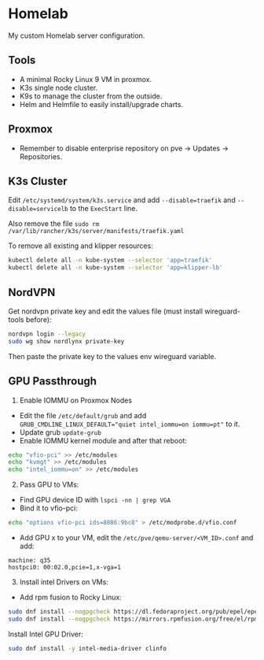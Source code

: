 # Homelab

My custom Homelab server configuration.


## Tools

- A minimal Rocky Linux 9 VM in proxmox. 
- K3s single node cluster.
- K9s to manage the cluster from the outside.
- Helm and Helmfile to easily install/upgrade charts.


## Proxmox

- Remember to disable enterprise repository on pve -> Updates -> Repositories.


## K3s Cluster

Edit `/etc/systemd/system/k3s.service` and add `--disable=traefik` and `--disable=servicelb` to the `ExecStart` line.

Also remove the file `sudo rm /var/lib/rancher/k3s/server/manifests/traefik.yaml`

To remove all existing and klipper resources:
```bash
kubectl delete all -n kube-system --selector 'app=traefik'
kubectl delete all -n kube-system --selector 'app=klipper-lb'
```


## NordVPN

Get nordvpn private key and edit the values file (must install wireguard-tools before):

```bash
nordvpn login --legacy
sudo wg show nordlynx private-key
```

Then paste the private key to the values env wireguard variable.


## GPU Passthrough

1. Enable IOMMU on Proxmox Nodes

- Edit the file `/etc/default/grub` and add `GRUB_CMDLINE_LINUX_DEFAULT="quiet intel_iommu=on iommu=pt"` to it.
- Update grub `update-grub`
- Enable IOMMU kernel module and after that reboot:
```bash
echo "vfio-pci" >> /etc/modules
echo "kvmgt" >> /etc/modules
echo "intel_iommu=on" >> /etc/modules
```

2. Pass GPU to VMs:

- Find GPU device ID with `lspci -nn | grep VGA`
- Bind it to vfio-pci:
```bash
echo "options vfio-pci ids=8086:9bc8" > /etc/modprobe.d/vfio.conf
```
- Add GPU x to your VM, edit the `/etc/pve/qemu-server/<VM_ID>.conf` and add:
```
machine: q35
hostpci0: 00:02.0,pcie=1,x-vga=1
```

3. Install intel Drivers on VMs:

- Add rpm fusion to Rocky Linux:
```bash
sudo dnf install --nogpgcheck https://dl.fedoraproject.org/pub/epel/epel-release-latest-$(rpm -E %rhel).noarch.rpm
sudo dnf install --nogpgcheck https://mirrors.rpmfusion.org/free/el/rpmfusion-free-release-$(rpm -E %rhel).noarch.rpm https://mirrors.rpmfusion.org/nonfree/el/rpmfusion-nonfree-release-$(rpm -E %rhel).noarch.rpm
```

Install Intel GPU Driver:
```bash
sudo dnf install -y intel-media-driver clinfo
```
